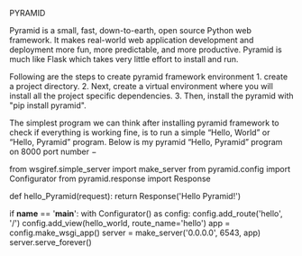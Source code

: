 PYRAMID

Pyramid is a small, fast, down-to-earth, open source Python web framework. It makes real-world web application development and deployment more fun, more predictable, and more productive.
Pyramid is much like Flask which takes very little effort to install and run.

Following are the steps to create pyramid framework environment 
            1. create a project directory.
            2. Next, create a virtual environment where you will install all the project specific dependencies.
            3. Then, install the pyramid with "pip install pyramid".
            
The simplest program we can think after installing pyramid framework to check if everything is working fine, is to run a simple “Hello, World” or “Hello, Pyramid” program.
Below is my pyramid “Hello, Pyramid” program on 8000 port number −

from wsgiref.simple_server import make_server
from pyramid.config import Configurator
from pyramid.response import Response

def hello_Pyramid(request):
    return Response('Hello Pyramid!')

if __name__ == '__main__':
    with Configurator() as config:
        config.add_route('hello', '/')
        config.add_view(hello_world, route_name='hello')
        app = config.make_wsgi_app()
    server = make_server('0.0.0.0', 6543, app)
    server.serve_forever()
    



